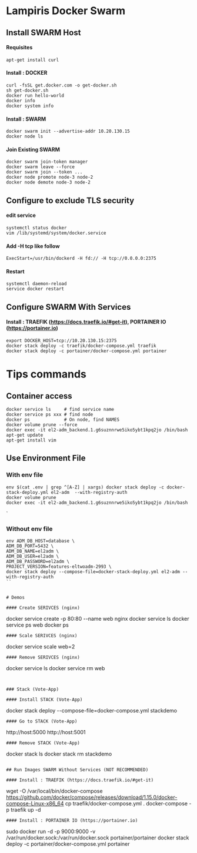 # Lampiris Docker Swarm 

## Install SWARM Host

#### Requisites
```
apt-get install curl
```
#### Install : DOCKER
```
curl -fsSL get.docker.com -o get-docker.sh
sh get-docker.sh
docker run hello-world
docker info
docker system info
```
#### Install : SWARM
```
docker swarm init --advertise-addr 10.20.130.15
docker node ls
```
#### Join Existing SWARM
```
docker swarm join-token manager
docker swarm leave --force
docker swarm join --token ...
docker node promote node-3 node-2
docker node demote node-3 node-2
```

## Configure to exclude TLS security

#### edit service
```
systemctl status docker
vim /lib/systemd/system/docker.service
```
#### Add -H tcp like follow 
```
ExecStart=/usr/bin/dockerd -H fd:// -H tcp://0.0.0.0:2375
```
#### Restart
```
systemctl daemon-reload
service docker restart
```

## Configure SWARM With Services

#### Install : TRAEFIK (https://docs.traefik.io/#get-it), PORTAINER IO (https://portainer.io)
```
export DOCKER_HOST=tcp://10.20.130.15:2375
docker stack deploy -c traefik/docker-compose.yml traefik
docker stack deploy -c portainer/docker-compose.yml portainer
```


# Tips commands

## Container access
```
docker service ls     # find service name
docker service ps xxx # find node
docker ps             # On node, find NAMES
docker volume prune --force
docker exec -it el2-adm_backend.1.g6suznnrwe5iko5ybt1kpq2jo /bin/bash
apt-get update
apt-get install vim
```

## Use Environment File

### With env file
```
env $(cat .env | grep ^[A-Z] | xargs) docker stack deploy -c docker-stack-deploy.yml el2-adm  --with-registry-auth
docker volume prune
docker exec -it el2-adm_backend.1.g6suznnrwe5iko5ybt1kpq2jo /bin/bash
```
`
### Without env file
```
env ADM_DB_HOST=database \
ADM_DB_PORT=5432 \
ADM_DB_NAME=el2adm \
ADM_DB_USER=el2adm \
ADM_DB_PASSWORD=el2adm \
PROJECT_VERSION=features-eltwoadm-2993 \
docker stack deploy --compose-file=docker-stack-deploy.yml el2-adm --with-registry-auth
``


# Demos

#### Create SERIVCES (nginx)
```
docker service create -p 80:80 --name web nginx
docker service ls
docker service ps web
docker ps
```
#### Scale SERIVCES (nginx)
```
docker service scale web=2
```
#### Remove SERIVCES (nginx)
```
docker service ls
docker service rm web
```


### Stack (Vote-App)

#### Install STACK (Vote-App)
```
docker stack deploy --compose-file=docker-compose.yml stackdemo
```
#### Go to STACK (Vote-App)
```
http://host:5000
http://host:5001
```
#### Remove STACK (Vote-App)
```
docker stack ls
docker stack rm stackdemo
```

## Run Images SWARM Without Services (NOT RECOMMENDED)

#### Install : TRAEFIK (https://docs.traefik.io/#get-it)
```
wget -O /var/local/bin/docker-compose  https://github.com/docker/compose/releases/download/1.15.0/docker-compose-Linux-x86_64 
cp traefik/docker-compose.yml .
docker-compose -p traefik up -d 
```
#### Install : PORTAINER IO (https://portainer.io)
```
sudo docker run -d -p 9000:9000 -v /var/run/docker.sock:/var/run/docker.sock portainer/portainer
docker stack deploy -c portainer/docker-compose.yml portainer
```

